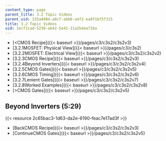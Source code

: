 ```yaml
---
content_type: page
parent_title: 3.2 Topic Videos
parent_uid: 335a4984-a0cf-abb0-a4f2-ea9f1bf5f315
title: 3.2 Topic Videos
uid: 1ecf1cad-5238-ab42-5e41-11a2b4ea71ba
---
```


*   [\<CMOS Recipe]({{< baseurl >}}/pages/c3/c3s2/c3s2v3)
*   [3.2.1MOSFET: Physical View]({{< baseurl >}}/pages/c3/c3s2)
*   [3.2.2MOSFET: Electrical View]({{< baseurl >}}/pages/c3/c3s2/c3s2v2)
*   [3.2.3CMOS Recipe]({{< baseurl >}}/pages/c3/c3s2/c3s2v3)
*   [3.2.4Beyond Inverters]({{< baseurl >}}/pages/c3/c3s2/c3s2v4)
*   [3.2.5CMOS Gates]({{< baseurl >}}/pages/c3/c3s2/c3s2v5)
*   [3.2.6CMOS Timing]({{< baseurl >}}/pages/c3/c3s2/c3s2v6)
*   [3.2.7Lenient Gates]({{< baseurl >}}/pages/c3/c3s2/c3s2v7)
*   [3.2.8Worked Examples]({{< baseurl >}}/pages/c3/c3s2/c3s2v8)
*   [\>CMOS Gates]({{< baseurl >}}/pages/c3/c3s2/c3s2v5)

Beyond Inverters (5:29)
-----------------------

{{< resource 2c65bac3-1d63-da2e-6190-feac7e17ad3f >}}

*   [BackCMOS Recipe]({{< baseurl >}}/pages/c3/c3s2/c3s2v3)
*   [ContinueCMOS Gates]({{< baseurl >}}/pages/c3/c3s2/c3s2v5)